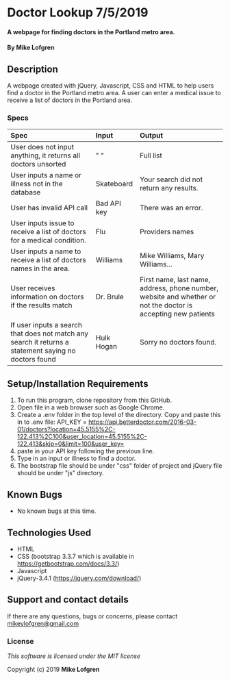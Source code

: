 # Doctor Lookup 7/5/2019

#### A webpage for finding doctors in the Portland metro area.

#### By **Mike Lofgren**

## Description

A webpage created with jQuery, Javascript, CSS and HTML to help users find a doctor in the Portland metro area.
A user can enter a medical issue to receive a list of doctors in the Portland area.

### Specs
| Spec                                    | Input                            | Output                                    |
| :---------------------------------------| :------------------------------- | :---------------------------------------- |
| User does not input anything, it returns all doctors unsorted | " "        | Full list                                 |
| User inputs a name or illness not in the database| Skateboard              | Your search did not return any results.   |
| User has invalid API call                 |Bad API key                     | There was an error.                       |
| User inputs issue to receive a list of doctors for a medical condition.  |Flu  |Providers names                        |
| User inputs a name to receive a list of doctors names in the area.     | Williams |Mike Williams, Mary Williams...     |
| User receives information on doctors if the results match| Dr. Brule |First name, last name, address, phone number, website and whether or not the doctor is accepting new patients|
| If user inputs a search that does not match any search it returns a statement saying no doctors found        |Hulk Hogan                       | Sorry no doctors found.                           |

## Setup/Installation Requirements

1. To run this program, clone repository from this GitHub.
2. Open file in a web browser such as Google Chrome.
3. Create a .env folder in the top level of the directory. Copy and paste this in to .env file: API_KEY = https://api.betterdoctor.com/2016-03-01/doctors?location=45.5155%2C-122.413%2C100&user_location=45.5155%2C-122.413&skip=0&limit=100&user_key=
4. paste in your API key following the previous line.
5. Type in an input or illness to find a doctor.
6. The bootstrap file should be under "css" folder of project and jQuery file should be under "js" directory.

## Known Bugs
* No known bugs at this time.

## Technologies Used
  * HTML
  * CSS (bootstrap 3.3.7 which is available in https://getbootstrap.com/docs/3.3/)
  * Javascript
  * jQuery-3.4.1 (https://jquery.com/download/)

## Support and contact details

If there are any questions, bugs or concerns, please contact mikeylofgren@gmail.com

### License

*This software is licensed under the MIT license*

Copyright (c) 2019 **Mike Lofgren**

